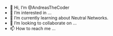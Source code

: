 - 👋 Hi, I’m @AndreasTheCoder
- 👀 I’m interested in ...
- 🌱 I’m currently learning about Neutral Networks.
- 💞️ I’m looking to collaborate on ...
- 📫 How to reach me ...

<!---
AndreasTheCoder/AndreasTheCoder is a ✨ special ✨ repository because its `README.md` (this file) appears on your GitHub profile.
You can click the Preview link to take a look at your changes.
--->
